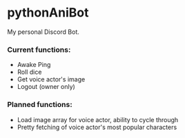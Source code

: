 # pythonAniBot
My personal Discord Bot.


### Current functions:
- Awake Ping
- Roll dice
- Get voice actor's image
- Logout (owner only)


### Planned functions:
- Load image array for voice actor, ability to cycle through
- Pretty fetching of voice actor's most popular characters
